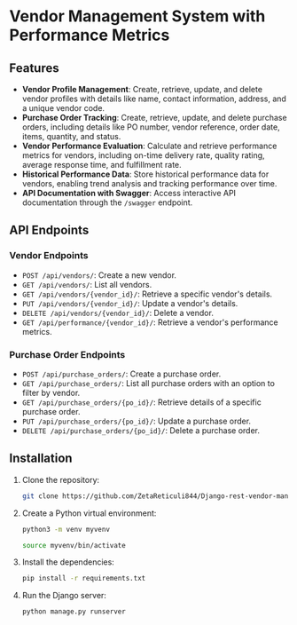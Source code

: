 # Vendor Management System with Performance Metrics

## Features

- **Vendor Profile Management**: Create, retrieve, update, and delete vendor profiles with details like name, contact information, address, and a unique vendor code.
- **Purchase Order Tracking**: Create, retrieve, update, and delete purchase orders, including details like PO number, vendor reference, order date, items, quantity, and status.
- **Vendor Performance Evaluation**: Calculate and retrieve performance metrics for vendors, including on-time delivery rate, quality rating, average response time, and fulfillment rate.
- **Historical Performance Data**: Store historical performance data for vendors, enabling trend analysis and tracking performance over time.
- **API Documentation with Swagger**: Access interactive API documentation through the `/swagger` endpoint.

## API Endpoints

### Vendor Endpoints

- `POST /api/vendors/`: Create a new vendor.
- `GET /api/vendors/`: List all vendors.
- `GET /api/vendors/{vendor_id}/`: Retrieve a specific vendor's details.
- `PUT /api/vendors/{vendor_id}/`: Update a vendor's details.
- `DELETE /api/vendors/{vendor_id}/`: Delete a vendor.
- `GET /api/performance/{vendor_id}/`: Retrieve a vendor's performance metrics.

### Purchase Order Endpoints

- `POST /api/purchase_orders/`: Create a purchase order.
- `GET /api/purchase_orders/`: List all purchase orders with an option to filter by vendor.
- `GET /api/purchase_orders/{po_id}/`: Retrieve details of a specific purchase order.
- `PUT /api/purchase_orders/{po_id}/`: Update a purchase order.
- `DELETE /api/purchase_orders/{po_id}/`: Delete a purchase order.


## Installation

1. Clone the repository:
    ```bash
    git clone https://github.com/ZetaReticuli844/Django-rest-vendor-management-api.git
    ```

2. Create a Python virtual environment:
    ```bash
    python3 -m venv myvenv
    ```
    ```bash
    source myvenv/bin/activate
    ```

3. Install the dependencies:
  
    ```bash
    pip install -r requirements.txt
    ```

4. Run the Django server:
    ```bash
    python manage.py runserver
    ```